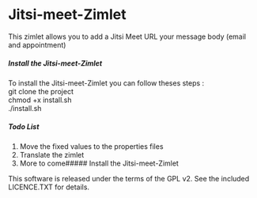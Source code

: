# Jitsi-meet-Zimlet

This zimlet allows you to add a Jitsi Meet URL your message body (email and appointment)  

##### Install the Jitsi-meet-Zimlet
To install the Jitsi-meet-Zimlet you can follow theses steps :  
    git clone the project  
    chmod +x install.sh  
    ./install.sh  

##### Todo List
1. Move the fixed values to the properties files  
2. Translate the zimlet  
3. More to come##### Install the Jitsi-meet-Zimlet  

This software is released under the terms of the GPL v2. See the included LICENCE.TXT for details.
